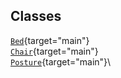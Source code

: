 ## Classes

[`Bed`](../object/Bed.html#Bed){target="main"}\
[`Chair`](../object/Chair.html#Chair){target="main"}\
[`Posture`](../object/Posture.html#Posture){target="main"}\
